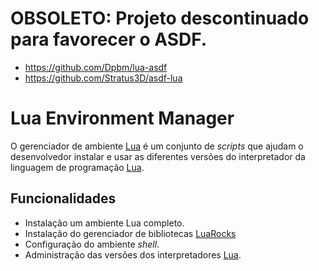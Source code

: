 # OBSOLETO: Projeto descontinuado para favorecer o ASDF.

- https://github.com/Dpbm/lua-asdf
- https://github.com/Stratus3D/asdf-lua

Lua Environment Manager
=======================

O gerenciador de ambiente [Lua][1] é um conjunto de _scripts_ que ajudam o
desenvolvedor instalar e usar as diferentes versões do interpretador da
linguagem de programação [Lua][1].

## Funcionalidades

- Instalação um ambiente Lua completo.
- Instalação do gerenciador de bibliotecas [LuaRocks][2]
- Configuração do ambiente _shell_.
- Administração das versões dos interpretadores [Lua][1].

[1]: http://migre.me/amNMZ "Lua Programming Language"
[2]: http://migre.me/amNPN "Lua Rocks"


